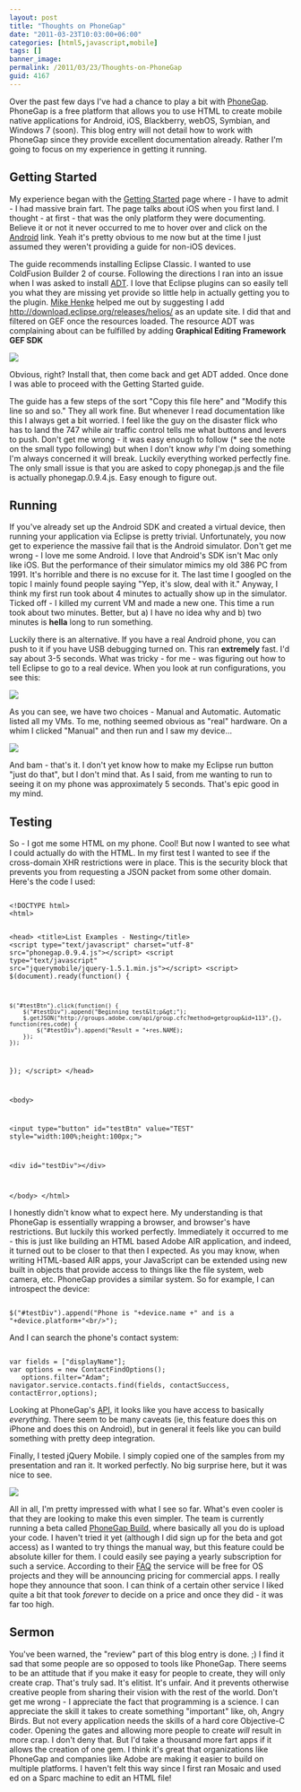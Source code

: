 ```yaml
---
layout: post
title: "Thoughts on PhoneGap"
date: "2011-03-23T10:03:00+06:00"
categories: [html5,javascript,mobile]
tags: []
banner_image: 
permalink: /2011/03/23/Thoughts-on-PhoneGap
guid: 4167
---
```


Over the past few days I've had a chance to play a bit with <a href="http://www.phonegap.com/">PhoneGap</a>. PhoneGap is a free platform that allows you to use HTML to create mobile native applications for Android, iOS, Blackberry, webOS, Symbian, and Windows 7 (soon). This blog entry will not detail how to work with PhoneGap since they provide excellent documentation  already. Rather I'm going to focus on my experience in getting it running.
<!--more-->
<p/>

<h2>Getting Started</h2>
<p/>

My experience began with the <a href="http://www.phonegap.com/start">Getting Started</a> page where - I have to admit - I had massive brain fart. The page talks about iOS when you first land. I thought - at first - that was the only platform they were documenting. Believe it or not it never occurred to me to hover over and click on the <a href="http://www.phonegap.com/start#android">Android</a> link. Yeah it's pretty obvious to me now but at the time I just assumed they weren't providing a guide for non-iOS devices. 
<p/>

The guide recommends installing Eclipse Classic. I wanted to use ColdFusion Builder 2 of course. Following the directions I ran into an issue when I was asked to install <a href="http://developer.android.com/sdk/eclipse-adt.html#installing">ADT</a>. I love that Eclipse plugins can so easily tell you what they are missing yet provide so little help in actually getting you to the plugin. <a href="http://www.henke.ws/">Mike Henke</a> helped me out by suggesting I add http://download.eclipse.org/releases/helios/ as an update site. I did that and filtered on GEF once the resources loaded. The resource ADT was complaining about can be fulfilled by adding <b>Graphical Editing Framework GEF SDK</b>
<p/>

<img src="https://static.raymondcamden.com/images/ScreenClip50.png" />
<p/>

Obvious, right? Install that, then come back and get ADT added. Once done I was able to proceed with the Getting Started guide.
<p/>

The guide has a few steps of the sort "Copy this file here" and "Modify this line so and so." They all work fine. But whenever I read documentation like this I always get a bit worried. I feel like the guy on the disaster flick who has to land the 747 while air traffic control tells me what buttons and levers to push. Don't get me wrong - it was easy enough to follow (* see the note on the small typo following) but when I don't know <i>why</i> I'm doing something I'm always concerned it will break. Luckily everything worked perfectly fine. The only small issue is that you are asked to copy phonegap.js and the file is actually phonegap.0.9.4.js. Easy enough to figure out. 
<p/>

<h2>Running</h2>
<p/>

If you've already set up the Android SDK and created a virtual device, then running your application via Eclipse is pretty trivial. Unfortunately, you now get to experience the massive fail that is the Android simulator. Don't get me wrong - I love me some Android. I love that Android's SDK isn't Mac only like iOS. But the performance of their simulator mimics my old 386 PC from 1991. It's horrible and there is no excuse for it. The last time I googled on the topic I mainly found people saying "Yep, it's slow, deal with it." Anyway, I think my first run took about 4 minutes to actually show up in the simulator. Ticked off - I killed my current VM and made a new one. This time a run took about two minutes. Better, but a) I have no idea why and b) two minutes is <b>hella</b> long to run something. 
<p/>

Luckily there is an alternative. If you have a real Android phone, you can push to it if you have USB debugging turned on. This ran <b>extremely</b> fast. I'd say about 3-5 seconds. What was tricky - for me - was figuring out how to tell Eclipse to go to a real device. When you look at run configurations, you see this:
<p/>

<img src="https://static.raymondcamden.com/images/cfjedi/ScreenClip51.png" />
<p/>

As you can see, we have two choices - Manual and Automatic. Automatic listed all my VMs. To me, nothing seemed obvious as "real" hardware. On a whim I clicked "Manual" and then run and I saw my device...
<p/>

<img src="https://static.raymondcamden.com/images/cfjedi/ScreenClip52.png" />
<p/>

And bam - that's it. I don't yet know how to make my Eclipse run button "just do that", but I don't mind that. As I said, from me wanting to run to seeing it on my phone was approximately 5 seconds. That's epic good in my mind. 
<p/>

<h2>Testing</h2>
<p/>

So - I got me some HTML on my phone. Cool! But now I wanted to see what I could actually do with the HTML. In my first test I wanted to see if the cross-domain XHR restrictions were in place. This is the security block that prevents you from requesting a JSON packet from some other domain. Here's the code I used:

<p/>

<code>
&lt;!DOCTYPE html&gt;
&lt;html&gt;

&lt;head&gt;
&lt;title&gt;List Examples - Nesting&lt;/title&gt;
&lt;script type="text/javascript" charset="utf-8" src="phonegap.0.9.4.js"&gt;&lt;/script&gt;
&lt;script type="text/javascript" src="jquerymobile/jquery-1.5.1.min.js"&gt;&lt;/script&gt;
&lt;script&gt;
$(document).ready(function() {

	$("#testBtn").click(function() {
		$("#testDiv").append("Beginning test&lt;p&gt;");
		$.getJSON("http://groups.adobe.com/api/group.cfc?method=getgroup&id=113",{}, function(res,code) {
			$("#testDiv").append("Result = "+res.NAME);
		});
	});

});
&lt;/script&gt;
&lt;/head&gt;

&lt;body&gt;

&lt;input type="button" id="testBtn" value="TEST" style="width:100%;height:100px;"&gt;

&lt;div id="testDiv"&gt;&lt;/div&gt;

&lt;/body&gt;
&lt;/html&gt;
</code>

<p/>

I honestly didn't know what to expect here. My understanding is that PhoneGap is essentially wrapping a browser, and browser's have restrictions. But luckily this worked perfectly. Immediately it occurred to me - this is just like building an HTML based Adobe AIR application, and indeed, it turned out to be closer to that then I expected. As you may know, when writing HTML-based AIR apps, your JavaScript can be extended using new built in objects that provide access to things like the file system, web camera, etc. PhoneGap provides a similar system. So for example, I can introspect the device:

<p/>

<code>
$("#testDiv").append("Phone is "+device.name +" and is a "+device.platform+"&lt;br/&gt;");
</code>

<p/>

And I can search the phone's contact system:

<p/>

<code>
var fields = ["displayName"];
var options = new ContactFindOptions();
   options.filter="Adam";
navigator.service.contacts.find(fields, contactSuccess, contactError,options);
</code>

<p/>

Looking at PhoneGap's <a href="http://docs.phonegap.com/">API</a>, it looks like you have access to basically <i>everything</i>. There seem to be many caveats (ie, this feature does this on iPhone and does this on Android), but in general it feels like you can build something with pretty deep integration. 

<p/>

Finally, I tested jQuery Mobile. I simply copied one of the samples from my presentation and ran it. It worked perfectly. No big surprise here, but it was nice to see.

<p/>

<img src="https://static.raymondcamden.com/images/cfjedi/ScreenClip53.png" />

<p/>

All in all, I'm pretty impressed with what I see so far. What's even cooler is that they are looking to make this even simpler. The team is currently running a beta called <a href="https://build.phonegap.com/">PhoneGap Build</a>, where basically all you do is upload your code. I haven't tried it yet (although I did sign up for the beta and got access) as I wanted to try things the manual way, but this feature could be absolute killer for them. I could easily see paying a yearly subscription for such a service. According to their <a href="https://build.phonegap.com/faq">FAQ</a> the service will be free for OS projects and they will be announcing pricing for commercial apps. I really hope they announce that soon. I can think of a certain other service I liked quite a bit that took <i>forever</i> to decide on a price and once they did - it was far too high. 

<h2>Sermon</h2>

You've been warned, the "review" part of this blog entry is done. ;) I find it sad that some people are so opposed to tools like PhoneGap. There seems to be an attitude that if you make it easy for people to create, they will only create crap. That's truly sad. It's elitist. It's unfair. And it prevents otherwise creative people from sharing their vision with the rest of the world. Don't get me wrong - I appreciate the fact that programming is a science. I can appreciate the skill it takes to create something "important" like, oh, Angry Birds. But not every application needs the skills of a hard core Objective-C coder. Opening the gates and allowing more people to create <i>will</i> result in more crap. I don't deny that. But I'd take a thousand more fart apps if it allows the creation of one gem. I think it's great that organizations like PhoneGap and companies like Adobe are making it easier to build on multiple platforms. I haven't felt this way since I first ran Mosaic and used ed on a Sparc machine to edit an HTML file!